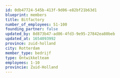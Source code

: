 ```yaml
---
id: 0db47724-545b-413f-9d06-e82bf21b63d1
blueprint: members
title: Bitfactory
number_of_employees: 51-100
founding_partner: false
updated_by: 8d873b47-ad86-4fd3-9e95-27842ea80beb
updated_at: 1654093992
province: zuid-holland
city: Rotterdam
member_type: bedrijf
type: Ontwikkelteam
employees: 1-10
provincie: Zuid-Holland
---
```

